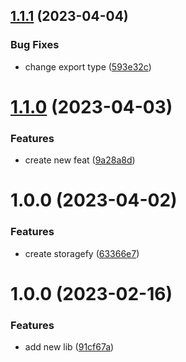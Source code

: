 ## [1.1.1](https://github.com/open-ish/utility/compare/storagefy-v1.1.0...storagefy-v1.1.1) (2023-04-04)

### Bug Fixes

- change export type ([593e32c](https://github.com/open-ish/utility/commit/593e32c5eb2ea94dae2519319daf70fbc8e6f09f))

# [1.1.0](https://github.com/open-ish/utility/compare/storagefy-v1.0.0...storagefy-v1.1.0) (2023-04-03)

### Features

- create new feat ([9a28a8d](https://github.com/open-ish/utility/commit/9a28a8d47cea92ca9ba0de76dbcb9192ec9cb35c))

# 1.0.0 (2023-04-02)

### Features

- create storagefy ([63366e7](https://github.com/open-ish/utility/commit/63366e717748369212ba6f4bc17d5f122d0ef12b))

# 1.0.0 (2023-02-16)

### Features

- add new lib ([91cf67a](https://github.com/open-ish/utility/commit/91cf67ab0e510950e2ff539b2bc31ced89991ef6))
